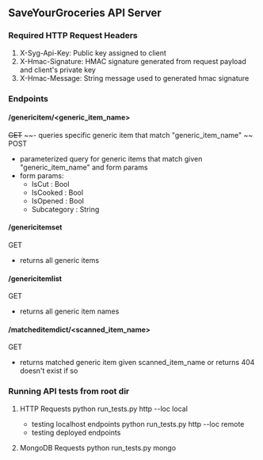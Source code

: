 ## SaveYourGroceries API Server

### Required HTTP Request Headers 
1. X-Syg-Api-Key: Public key assigned to client 
2. X-Hmac-Signature: HMAC signature generated from request payload and client's private key 
3. X-Hmac-Message: String message used to generated hmac signature

### Endpoints 
#### /genericitem/<generic_item_name>
~~GET~~
~~- queries specific generic item that match "generic_item_name" ~~
POST 
- parameterized query for generic items that match given "generic_item_name" and form params
- form params: 
   - IsCut : Bool
   - IsCooked : Bool
   - IsOpened : Bool
   - Subcategory : String 
#### /genericitemset
GET 
- returns all generic items 
#### /genericitemlist
GET 
- returns all generic item names 
#### /matcheditemdict/<scanned_item_name>
GET
- returns matched generic item given scanned_item_name or returns 404 doesn't exist if so

### Running API tests from root dir 

1. HTTP Requests
   python run_tests.py http --loc local
      - testing localhost endpoints
   python run_tests.py http --loc remote
      - testing deployed endpoints

2. MongoDB Requests
   python run_tests.py mongo 

